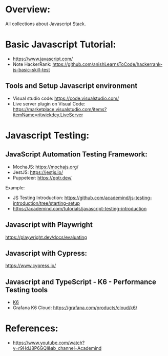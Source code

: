 # Overview:
All collections about Javascript Stack.

# Basic Javascript Tutorial:
- https://www.javascript.com/
- Note HackerRank: https://github.com/anishLearnsToCode/hackerrank-js-basic-skill-test

## Tools and Setup Javascript environment
- Visual studio code: https://code.visualstudio.com/
- Live server plugin on Visual Code: https://marketplace.visualstudio.com/items?itemName=ritwickdey.LiveServer

# Javascript Testing:

## JavaScript Automation Testing Framework:
- MochaJS: https://mochajs.org/
- JestJS: https://jestjs.io/
- Puppeteer: https://pptr.dev/

Example:
- JS Testing Introduction: https://github.com/academind/js-testing-introduction/tree/starting-setup
- https://academind.com/tutorials/javascript-testing-introduction

## Javascript with Playwright
https://playwright.dev/docs/evaluating

## Javascript with Cypress:
https://www.cypress.io/

## Javascript and TypeScript - K6 - Performance Testing tools
- [K6](https://k6.io/)
- Grafana K6 Cloud: https://grafana.com/products/cloud/k6/

# References:
- https://www.youtube.com/watch?v=r9HdJ8P6GQI&ab_channel=Academind
